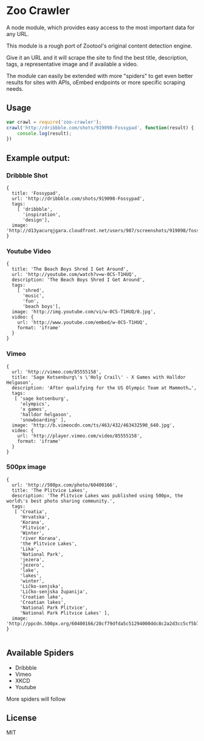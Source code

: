 # Zoo Crawler

A node module, which provides easy access to the most important data for any URL.

This module is a rough port of Zootool's original content detection engine. 

Give it an URL and it will scrape the site to find the best title, description, tags, a representative image and if available a video. 

The module can easily be extended with more "spiders" to get even better results for sites with APIs, oEmbed endpoints or more specific scraping needs.

## Usage

```javascript
var crawl = require('zoo-crawler');
crawl('http://dribbble.com/shots/919098-Fossypad', function(result) {
	console.log(result);
})
```

## Example output: 

### Dribbble Shot

```
{
  title: 'Fossypad',
  url: 'http://dribbble.com/shots/919098-Fossypad',
  tags: 
    [ 'dribbble', 
      'inspiration', 
      'design'],
  image: 'http://d13yacurqjgara.cloudfront.net/users/987/screenshots/919098/fossypad_2x.jpg' 
}
```

### Youtube Video

```
{ 
  title: 'The Beach Boys Shred I Get Around',
  url: 'http://youtube.com/watch?v=w-0CS-T1HUQ',
  description: 'The Beach Boys Shred I Get Around',
  tags: 
    [ 'shred', 
      'music', 
      'fun', 
      'beach boys'],
  image: 'http://img.youtube.com/vi/w-0CS-T1HUQ/0.jpg',
  video: { 
    url: 'http://www.youtube.com/embed/w-0CS-T1HUQ',
    format: 'iframe' 
  } 
}
```

### Vimeo

```
{ 
  url: 'http://vimeo.com/85555158',
  title: 'Sage Kotsenburg\'s \'Holy Crail\' - X Games with Halldor Helgason',
  description: 'After qualifying for the US Olympic Team at Mammoth…',
  tags: 
   [ 'sage kotsenburg',
     'olympics',
     'x games',
     'halldor helgason',
     'snowboarding' ],
  image: 'http://b.vimeocdn.com/ts/463/432/463432590_640.jpg',
  video: { 
    url: 'http://player.vimeo.com/video/85555158',
    format: 'iframe' 
  } 
}
```


### 500px image

```
{ 
  url: 'http://500px.com/photo/60400166',
  title: 'The Plitvice Lakes',
  description: 'The Plitvice Lakes was published using 500px, the world\'s best photo sharing community.',
  tags: 
   [ 'Croatia',
     'Hrvatska',
     'Korana',
     'Plitvice',
     'Winter',
     'river Korana',
     'the Plitvice Lakes',
     'Lika',
     'National Park',
     'jezera',
     'jezero',
     'lake',
     'lakes',
     'winter',
     'Ličko-senjska',
     'Ličko-senjska županija',
     'Croatian lake',
     'Croatian lakes',
     'National Park Plitvice',
     'National Park Plitvice Lakes' ],
  image: 'http://ppcdn.500px.org/60400166/28cf79dfda5c51294000ddc8c2a2d3cc5cf5b7c8/5.jpg' 
}
  
```

## Available Spiders

- Dribbble
- Vimeo
- XKCD
- Youtube

More spiders will follow

## License 

MIT
